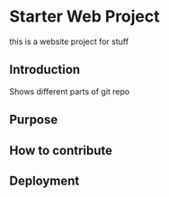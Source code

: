 # Starter Web Project

this is a website project for stuff

## Introduction
Shows different parts of git repo

## Purpose

## How to contribute

## Deployment
